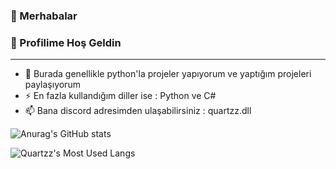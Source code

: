 ### 👋 Merhabalar
### 👋 Profilime Hoş Geldin
------------------------------------------------

- 🔭 Burada genellikle python'la projeler yapıyorum ve yaptığım projeleri paylaşıyorum
- ⚡ En fazla kullandığım diller ise : Python ve C#  
- 📫 Bana discord adresimden ulaşabilirsiniz : quartzz.dll

![Anurag's GitHub stats](https://github-readme-stats.vercel.app/api?username=anuraghazra&show_icons=true&theme=radical)

![Quartzz's Most Used Langs](https://github-readme-stats.vercel.app/api/top-langs/?username=QuartzzDev&theme=blue-green)
